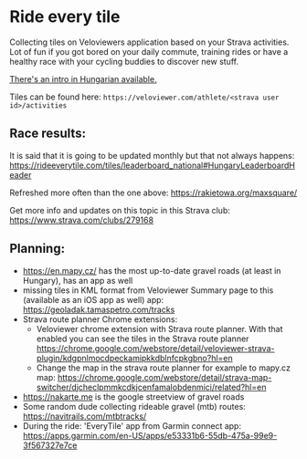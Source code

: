 # Ride every tile
Collecting tiles on Veloviewers application based on your Strava activities.
Lot of fun if you got bored on your daily commute, training rides or have a healthy race with your cycling buddies to discover new stuff.

[There's an intro in Hungarian available.](csempezes.pdf)

Tiles can be found here:
`https://veloviewer.com/athlete/<strava user id>/activities`

## Race results:
It is said that it is going to be updated monthly but that not always happens: https://rideeverytile.com/tiles/leaderboard_national#HungaryLeaderboardHeader

Refreshed more often than the one above: https://rakietowa.org/maxsquare/

Get more info and updates on this topic in this Strava club: https://www.strava.com/clubs/279168

## Planning:
* https://en.mapy.cz/ has the most up-to-date gravel roads (at least in Hungary), has an app as well
* missing tiles in KML format from Veloviewer Summary page to this (available as an iOS app as well) app: https://geoladak.tamaspetro.com/tracks
* Strava route planner Chrome extensions:
  * Veloviewer chrome extension with Strava route planner. With that enabled you can see the tiles in the Strava route planner https://chrome.google.com/webstore/detail/veloviewer-strava-plugin/kdgpnlmocdpeckamipkkdblnfcpkgbno?hl=en
  * Change the map in the strava route planner for example to mapy.cz map: https://chrome.google.com/webstore/detail/strava-map-switcher/djcheclpmmkcdkjcenfamalobdenmici/related?hl=en
* https://nakarte.me is the google streetview of gravel roads
* Some random dude collecting rideable gravel (mtb) routes: https://navitrails.com/mtbtracks/
* During the ride: 'EveryTile' app from Garmin connect app: https://apps.garmin.com/en-US/apps/e53331b6-55db-475a-99e9-3f567327e7ce
